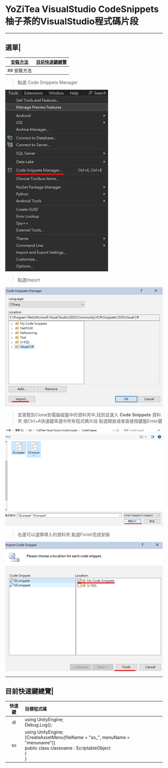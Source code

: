 # YoZiTea VisualStudio CodeSnippets 柚子茶的VisualStudio程式碼片段
---
## 選單|
|[安裝方法](#安裝方法)|[目前快速鍵總覽](#目前快速鍵總覽)|
|:---:|:---|
## 安裝方法|

>點選 Code Snippets Manager

![點選 Code Snippets Manager](./image/codesnippetsmanager.png)

>點選Import

![點選導入](./image/import.png)

>並瀏覽到Clone到電腦磁盤中的資料夾中,找到並進入 **Code Snippets** 資料夾
>按Ctrl+A快速鍵來選中所有程式碼片段
>點選開放或者直接按鍵盤Enter鍵

![選擇CodeSnippets資源檔案](./image/selectcodesnippets.png)

>右邊可以選擇導入的資料夾
>點選Finish完成安裝

![點選Finish完成安裝](./image/finish.png)

---

## 目前快速鍵總覽|

|快速鍵|目標程式碼|
|:---:|:---|
|dl|using UnityEngine;<br>Debug.Log();|
|so|using UnityEngine;<br>[CreateAssetMenu(fileName = "so_", menuName = "menuname")]<br>public class classname : ScriptableObject<br>{<br>}|